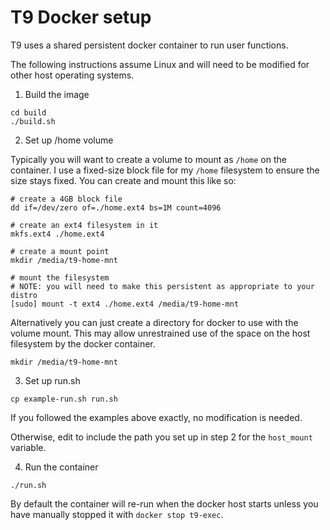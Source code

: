# T9 Docker setup

T9 uses a shared persistent docker container to run user functions.

The following instructions assume Linux and will need to be modified for other
host operating systems.

1. Build the image

```
cd build
./build.sh
```

2. Set up /home volume

Typically you will want to create a volume to mount as `/home` on the container.
I use a fixed-size block file for my `/home` filesystem to ensure the size
stays fixed. You can create and mount this like so:

```
# create a 4GB block file
dd if=/dev/zero of=./home.ext4 bs=1M count=4096

# create an ext4 filesystem in it
mkfs.ext4 ./home.ext4

# create a mount point
mkdir /media/t9-home-mnt

# mount the filesystem
# NOTE: you will need to make this persistent as appropriate to your distro
[sudo] mount -t ext4 ./home.ext4 /media/t9-home-mnt
```

Alternatively you can just create a directory for docker to use with the
volume mount. This may allow unrestrained use of the space on the host
filesystem by the docker container.

```
mkdir /media/t9-home-mnt
```

3. Set up run.sh

```
cp example-run.sh run.sh
```

If you followed the examples above exactly, no modification is needed.

Otherwise, edit to include the path you set up in step 2 for the `host_mount`
variable.

4. Run the container

```
./run.sh
```

By default the container will re-run when the docker host starts unless you
have manually stopped it with `docker stop t9-exec`.
